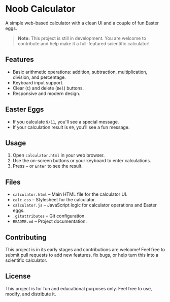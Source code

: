 # Noob Calculator

A simple web-based calculator with a clean UI and a couple of fun Easter eggs.

> **Note:** This project is still in development. You are welcome to contribute and help make it a full-featured scientific calculator!

## Features

- Basic arithmetic operations: addition, subtraction, multiplication, division, and percentage.
- Keyboard input support.
- Clear (`C`) and delete (`Del`) buttons.
- Responsive and modern design.

## Easter Eggs

- If you calculate `9/11`, you'll see a special message.
- If your calculation result is `69`, you'll see a fun message.

## Usage

1. Open `calculator.html` in your web browser.
2. Use the on-screen buttons or your keyboard to enter calculations.
3. Press `=` or `Enter` to see the result.

## Files

- `calculator.html` – Main HTML file for the calculator UI.
- `calc.css` – Stylesheet for the calculator.
- `calculator.js` – JavaScript logic for calculator operations and Easter eggs.
- `.gitattributes` – Git configuration.
- `README.md` – Project documentation.

## Contributing

This project is in its early stages and contributions are welcome! Feel free to submit pull requests to add new features, fix bugs, or help turn this into a scientific calculator.

## License

This project is for fun and educational purposes only. Feel free to use, modify, and distribute it.
